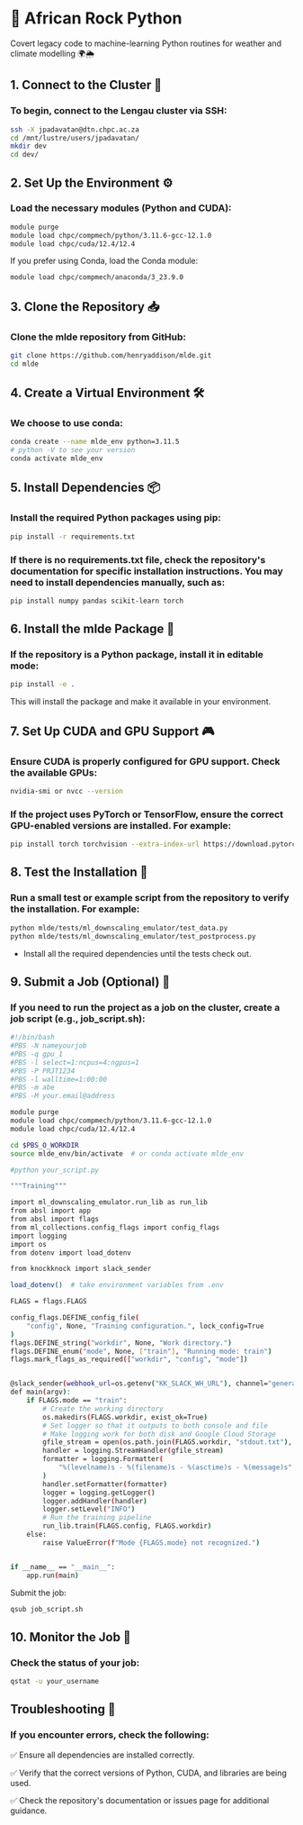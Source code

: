 # 🐍 African Rock Python
Covert legacy code to machine-learning Python routines for weather and climate modelling 🌍🌦️

## 1. Connect to the Cluster 🔌
### To begin, connect to the Lengau cluster via SSH:
```bash
ssh -X jpadavatan@dtn.chpc.ac.za
cd /mnt/lustre/users/jpadavatan/
mkdir dev
cd dev/
```

## 2. Set Up the Environment ⚙️
### Load the necessary modules (Python and CUDA):
```bash
module purge
module load chpc/compmech/python/3.11.6-gcc-12.1.0
module load chpc/cuda/12.4/12.4
```
If you prefer using Conda, load the Conda module:
```bash 
module load chpc/compmech/anaconda/3_23.9.0
```

## 3. Clone the Repository 📥
### Clone the mlde repository from GitHub:
```bash
git clone https://github.com/henryaddison/mlde.git
cd mlde
```

## 4. Create a Virtual Environment 🛠️
### We choose to use conda:
```bash
conda create --name mlde_env python=3.11.5
# python -V to see your version 
conda activate mlde_env
```
## 5.  Install Dependencies 📦
### Install the required Python packages using pip:
```bash
pip install -r requirements.txt
```
### If there is no requirements.txt file, check the repository's documentation for specific installation instructions. You may need to install dependencies manually, such as:
```bash
pip install numpy pandas scikit-learn torch
```

## 6. Install the mlde Package 📂
### If the repository is a Python package, install it in editable mode:
```bash
pip install -e .
```
This will install the package and make it available in your environment.

## 7. Set Up CUDA and GPU Support 🎮
### Ensure CUDA is properly configured for GPU support. Check the available GPUs:
```bash
nvidia-smi or nvcc --version
```
### If the project uses PyTorch or TensorFlow, ensure the correct GPU-enabled versions are installed. For example:
```bash
pip install torch torchvision --extra-index-url https://download.pytorch.org/whl/cu112
```
## 8. Test the Installation 🧪
### Run a small test or example script from the repository to verify the installation. For example:
```bash
python mlde/tests/ml_downscaling_emulator/test_data.py
python mlde/tests/ml_downscaling_emulator/test_postprocess.py
```
- Install all the required dependencies until the tests check out. 

## 9. Submit a Job (Optional) 🚀
### If you need to run the project as a job on the cluster, create a job script (e.g., job_script.sh):
```bash
#!/bin/bash
#PBS -N nameyourjob
#PBS -q gpu_1
#PBS -l select=1:ncpus=4:ngpus=1
#PBS -P PRJT1234
#PBS -l walltime=1:00:00
#PBS -m abe
#PBS -M your.email@address

module purge
module load chpc/compmech/python/3.11.6-gcc-12.1.0
module load chpc/cuda/12.4/12.4

cd $PBS_O_WORKDIR
source mlde_env/bin/activate  # or conda activate mlde_env

#python your_script.py

"""Training"""

import ml_downscaling_emulator.run_lib as run_lib
from absl import app
from absl import flags
from ml_collections.config_flags import config_flags
import logging
import os
from dotenv import load_dotenv

from knockknock import slack_sender

load_dotenv()  # take environment variables from .env

FLAGS = flags.FLAGS

config_flags.DEFINE_config_file(
    "config", None, "Training configuration.", lock_config=True
)
flags.DEFINE_string("workdir", None, "Work directory.")
flags.DEFINE_enum("mode", None, ["train"], "Running mode: train")
flags.mark_flags_as_required(["workdir", "config", "mode"])


@slack_sender(webhook_url=os.getenv("KK_SLACK_WH_URL"), channel="general")
def main(argv):
    if FLAGS.mode == "train":
        # Create the working directory
        os.makedirs(FLAGS.workdir, exist_ok=True)
        # Set logger so that it outputs to both console and file
        # Make logging work for both disk and Google Cloud Storage
        gfile_stream = open(os.path.join(FLAGS.workdir, "stdout.txt"), "w")
        handler = logging.StreamHandler(gfile_stream)
        formatter = logging.Formatter(
            "%(levelname)s - %(filename)s - %(asctime)s - %(message)s"
        )
        handler.setFormatter(formatter)
        logger = logging.getLogger()
        logger.addHandler(handler)
        logger.setLevel("INFO")
        # Run the training pipeline
        run_lib.train(FLAGS.config, FLAGS.workdir)
    else:
        raise ValueError(f"Mode {FLAGS.mode} not recognized.")


if __name__ == "__main__":
    app.run(main)
```
Submit the job:

```bash
qsub job_script.sh
```

## 10.  Monitor the Job 👀
### Check the status of your job:
```bash
qstat -u your_username
```

## Troubleshooting 🔧
### If you encounter errors, check the following:
✅ Ensure all dependencies are installed correctly.

✅ Verify that the correct versions of Python, CUDA, and libraries are being used.

✅ Check the repository's documentation or issues page for additional guidance.
